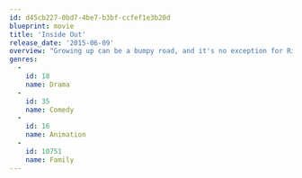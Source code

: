 ```yaml
---
id: d45cb227-0bd7-4be7-b3bf-ccfef1e3b20d
blueprint: movie
title: 'Inside Out'
release_date: '2015-06-09'
overview: "Growing up can be a bumpy road, and it's no exception for Riley, who is uprooted from her Midwest life when her father starts a new job in San Francisco. Like all of us, Riley is guided by her emotions - Joy, Fear, Anger, Disgust and Sadness. The emotions live in Headquarters, the control center inside Riley's mind, where they help advise her through everyday life. As Riley and her emotions struggle to adjust to a new life in San Francisco, turmoil ensues in Headquarters. Although Joy, Riley's main and most important emotion, tries to keep things positive, the emotions conflict on how best to navigate a new city, house and school."
genres:
  -
    id: 18
    name: Drama
  -
    id: 35
    name: Comedy
  -
    id: 16
    name: Animation
  -
    id: 10751
    name: Family
---
```

